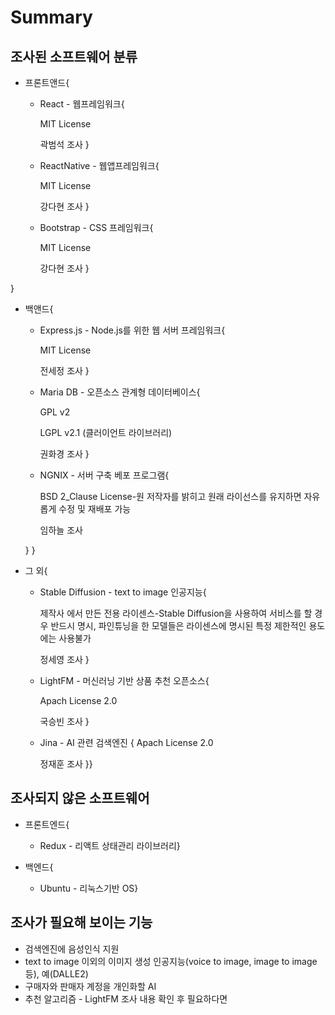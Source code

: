 Summary
======
조사된 소프트웨어 분류
------
* 프론트앤드{
    * React - 웹프레임워크{

        MIT License


        곽범석 조사
    }
    * ReactNative - 웹앱프레임워크{

        MIT License
        
        강다현 조사
    }
    * Bootstrap - CSS 프레임워크{

        MIT License

        강다현 조사
    }
    
}

* 백앤드{
    * Express.js - Node.js를 위한 웹 서버 프레임워크{

        MIT License

        전세정 조사
    }
    * Maria DB - 오픈소스 관계형 데이터베이스{
        
        GPL v2

        LGPL v2.1 (클러이언트 라이브러리)
        
        권화경 조사
    }
    * NGNIX - 서버 구축 베포 프로그램{

        BSD 2_Clause License-원 저작자를 밝히고 원래 라이선스를 유지하면 자유롭게 수정 및 재배포 가능

        임하늘 조사


    }
}
* 그 외{
    * Stable Diffusion - text to image 인공지능{

        제작사 에서 만든 전용 라이센스-Stable Diffusion을 사용하여 서비스를 할 경우 반드시 명시, 파인튜닝을 한 모델들은 라이센스에 명시된 특정 제한적인 용도에는 사용불가


        정세영 조사
    }
    * LightFM - 머신러닝 기반 상품 추천 오픈소스{

        Apach License 2.0

        국승빈 조사
    }
    * Jina - AI 관련 검색엔진
{
        Apach License 2.0

        정재훈 조사
}} 

조사되지 않은 소프트웨어
------
* 프론트엔드{
    * Redux - 리액트 상태관리 라이브러리}


* 백엔드{
    * Ubuntu - 리눅스기반 OS}
    
조사가 필요해 보이는 기능
------
* 검색엔진에 음성인식 지원
* text to image 이외의 이미지 생성 인공지능(voice to image, image to image 등), 예(DALLE2)
* 구매자와 판매자 계정을 개인화할 AI
* 추천 알고리즘 - LightFM 조사 내용 확인 후 필요하다면